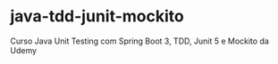 # java-tdd-junit-mockito
Curso  Java Unit Testing com Spring Boot 3, TDD, Junit 5 e Mockito da Udemy
